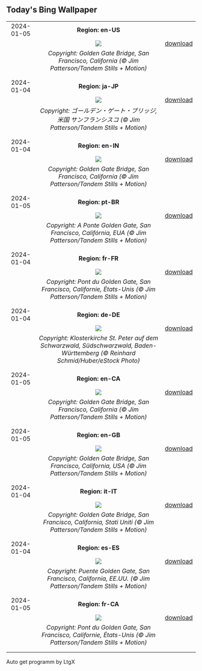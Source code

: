 ## Today's Bing Wallpaper
|      |      |      |
| :----: | :----: | :----: |
|2024-01-05|**Region: en-US**||
||![](https://www.bing.com/th?id=OHR.GoldenGateLight_EN-US7749261025_UHD.jpg&pid=hp&w=1152&h=648&rs=1&c=4)| [download](https://www.bing.com/th?id=OHR.GoldenGateLight_EN-US7749261025_UHD.jpg)|
||*Copyright: Golden Gate Bridge, San Francisco, California (© Jim Patterson/Tandem Stills + Motion)*
||
|||
|2024-01-04|**Region: ja-JP**||
||![](https://www.bing.com/th?id=OHR.GoldenGateLight_JA-JP2205373586_UHD.jpg&pid=hp&w=1152&h=648&rs=1&c=4)| [download](https://www.bing.com/th?id=OHR.GoldenGateLight_JA-JP2205373586_UHD.jpg)|
||*Copyright: ゴールデン・ゲート・ブリッジ, 米国 サンフランシスコ (© Jim Patterson/Tandem Stills + Motion)*
||
|||
|2024-01-04|**Region: en-IN**||
||![](https://www.bing.com/th?id=OHR.GoldenGateLight_EN-IN5018210556_UHD.jpg&pid=hp&w=1152&h=648&rs=1&c=4)| [download](https://www.bing.com/th?id=OHR.GoldenGateLight_EN-IN5018210556_UHD.jpg)|
||*Copyright: Golden Gate Bridge, San Francisco, California (© Jim Patterson/Tandem Stills + Motion)*
||
|||
|2024-01-05|**Region: pt-BR**||
||![](https://www.bing.com/th?id=OHR.GoldenGateLight_PT-BR0467523919_UHD.jpg&pid=hp&w=1152&h=648&rs=1&c=4)| [download](https://www.bing.com/th?id=OHR.GoldenGateLight_PT-BR0467523919_UHD.jpg)|
||*Copyright: A Ponte Golden Gate, San Francisco, Califórnia, EUA (© Jim Patterson/Tandem Stills + Motion)*
||
|||
|2024-01-04|**Region: fr-FR**||
||![](https://www.bing.com/th?id=OHR.GoldenGateLight_FR-FR0705317378_UHD.jpg&pid=hp&w=1152&h=648&rs=1&c=4)| [download](https://www.bing.com/th?id=OHR.GoldenGateLight_FR-FR0705317378_UHD.jpg)|
||*Copyright: Pont du Golden Gate, San Francisco, Californie, États-Unis (© Jim Patterson/Tandem Stills + Motion)*
||
|||
|2024-01-04|**Region: de-DE**||
||![](https://www.bing.com/th?id=OHR.StPeterMonastery_DE-DE0883907232_UHD.jpg&pid=hp&w=1152&h=648&rs=1&c=4)| [download](https://www.bing.com/th?id=OHR.StPeterMonastery_DE-DE0883907232_UHD.jpg)|
||*Copyright: Klosterkirche St. Peter auf dem Schwarzwald, Südschwarzwald, Baden-Württemberg (© Reinhard Schmid/Huber/eStock Photo)*
||
|||
|2024-01-05|**Region: en-CA**||
||![](https://www.bing.com/th?id=OHR.GoldenGateLight_EN-CA5633568958_UHD.jpg&pid=hp&w=1152&h=648&rs=1&c=4)| [download](https://www.bing.com/th?id=OHR.GoldenGateLight_EN-CA5633568958_UHD.jpg)|
||*Copyright: Golden Gate Bridge, San Francisco, California (© Jim Patterson/Tandem Stills + Motion)*
||
|||
|2024-01-05|**Region: en-GB**||
||![](https://www.bing.com/th?id=OHR.GoldenGateLight_EN-GB6303595201_UHD.jpg&pid=hp&w=1152&h=648&rs=1&c=4)| [download](https://www.bing.com/th?id=OHR.GoldenGateLight_EN-GB6303595201_UHD.jpg)|
||*Copyright: Golden Gate Bridge, San Francisco, California, USA (© Jim Patterson/Tandem Stills + Motion)*
||
|||
|2024-01-04|**Region: it-IT**||
||![](https://www.bing.com/th?id=OHR.GoldenGateLight_IT-IT6075752946_UHD.jpg&pid=hp&w=1152&h=648&rs=1&c=4)| [download](https://www.bing.com/th?id=OHR.GoldenGateLight_IT-IT6075752946_UHD.jpg)|
||*Copyright: Golden Gate Bridge, San Francisco, California, Stati Uniti (© Jim Patterson/Tandem Stills + Motion)*
||
|||
|2024-01-04|**Region: es-ES**||
||![](https://www.bing.com/th?id=OHR.GoldenGateLight_ES-ES8887697115_UHD.jpg&pid=hp&w=1152&h=648&rs=1&c=4)| [download](https://www.bing.com/th?id=OHR.GoldenGateLight_ES-ES8887697115_UHD.jpg)|
||*Copyright: Puente Golden Gate, San Francisco, California, EE.UU. (© Jim Patterson/Tandem Stills + Motion)*
||
|||
|2024-01-05|**Region: fr-CA**||
||![](https://www.bing.com/th?id=OHR.GoldenGateLight_FR-CA9672349267_UHD.jpg&pid=hp&w=1152&h=648&rs=1&c=4)| [download](https://www.bing.com/th?id=OHR.GoldenGateLight_FR-CA9672349267_UHD.jpg)|
||*Copyright: Pont du Golden Gate, San Francisco, Californie, États-Unis (© Jim Patterson/Tandem Stills + Motion)*
||
|||

Auto get programm by LtgX
